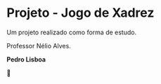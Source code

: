 # Projeto - Jogo de Xadrez



Um projeto realizado como forma de estudo.

Professor Nélio Alves.





**Pedro Lisboa**

:pig: